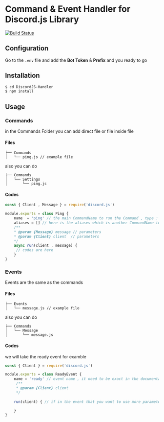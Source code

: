 # Command & Event Handler for Discord.js Library

[![Build Status](https://travis-ci.org/joemccann/dillinger.svg?branch=master)](https://travis-ci.org/joemccann/dillinger)

## Configuration
Go to the `.env` file and add the **Bot Token** & **Prefix** and you ready to go
 

## Installation

```sh
$ cd DiscordJS-Handler
$ npm install
```
## Usage

### Commands 
in the Commands Folder you can add direct file or file inside file

#### Files
```
├── Commands
│   └── ping.js // example file
```

also you can do
```
├── Commands
│   └── Settings
│       └── ping.js
```

#### Codes
```js
const { Client , Message } = require('discord.js')

module.exports = class Ping {
    name  = 'ping' // the main CommandName to run the Command , type : string
    aliases = [] // here is the aliases which is another CommandName to run the Command , type : string
    /**
    * @param {Message} message // parameters
    * @param {Client} client  // parameters
    */
    async run(client , message) {
     // codes are here
    }
}
```

### Events 
Events are the same as the commands 

#### Files

```
├── Events
│   └── message.js // example file
```

also you can do

```
├── Commands
│   └── Message
│       └── message.js
```

#### Codes
we will take the ready event for examble

```js
const { Client } = require('discord.js')

module.exports = class ReadyEvent {
    name = 'ready' // event name , it need to be exact in the documentation
     /**
     * @param {Client} client 
     */
 
    run(client) { // if in the event that you want to use more parameters , just next to the client

    }
}
```
